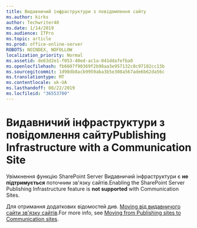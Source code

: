 ```yaml
---
title: Видавничий інфраструктури з повідомлення сайту
ms.author: kirks
author: Techwriter40
ms.date: 1/14/2019
ms.audience: ITPro
ms.topic: article
ms.prod: office-online-server
ROBOTS: NOINDEX, NOFOLLOW
localization_priority: Normal
ms.assetid: de63d2e1-f053-40ed-ac1a-041ddafefba0
ms.openlocfilehash: fb6607f90369f2b98aa3e957132c8c97182cc13b
ms.sourcegitcommit: 1d98db8acb9959aba3b5e308a567ade6b62da56c
ms.translationtype: MT
ms.contentlocale: uk-UA
ms.lasthandoff: 08/22/2019
ms.locfileid: "36553700"
---
```

# <a name="publishing-infrastructure-with-a-communication-site"></a><span data-ttu-id="65582-102">Видавничий інфраструктури з повідомлення сайту</span><span class="sxs-lookup"><span data-stu-id="65582-102">Publishing Infrastructure with a Communication Site</span></span>


<span data-ttu-id="65582-103">Увімкнення функцію SharePoint Server Видавничий інфраструктури є **не підтримується** поточним зв'язку сайтів.</span><span class="sxs-lookup"><span data-stu-id="65582-103">Enabling the SharePoint Server Publishing Infrastructure feature is **not supported** with Communication Sites.</span></span> 
  
<span data-ttu-id="65582-104">Для отримання додаткових відомостей див. [Moving від видавничого сайти зв'язку сайтів](https://docs.microsoft.com/sharepoint/publishing-sites-classic-to-modern-experience).</span><span class="sxs-lookup"><span data-stu-id="65582-104">For more info, see [Moving from Publishing sites to Communication sites](https://docs.microsoft.com/sharepoint/publishing-sites-classic-to-modern-experience).</span></span> 
  


